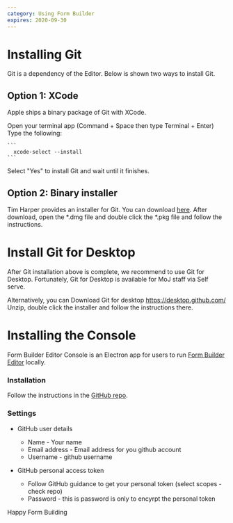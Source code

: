 ```yaml
---
category: Using Form Builder
expires: 2020-09-30
---
```


# Installing Git

Git is a dependency of the Editor. Below is shown two ways to install Git.

## Option 1: XCode

Apple ships a binary package of Git with XCode.

Open your terminal app (Command + Space then type Terminal + Enter)
Type the following:

    ```
      xcode-select --install
    ```

Select "Yes" to install Git and wait until it finishes.

## Option 2: Binary installer

Tim Harper provides an installer for Git.
You can download [here](https://sourceforge.net/projects/git-osx-installer/).
After download, open the *.dmg file and double click the *.pkg file
and follow the instructions.

# Install Git for Desktop

After Git installation above is complete, we recommend to use Git for Desktop.
Fortunately, Git for Desktop is available for MoJ staff via Self serve.

Alternatively, you can Download Git for desktop https://desktop.github.com/
Unzip, double click the installer and follow the instructions there.

# Installing the Console

Form Builder Editor Console is an Electron app for users to run [Form Builder Editor](https://github.com/ministryofjustice/fb-editor-node) locally.

### Installation
Follow the instructions in the [GitHub repo](https://github.com/ministryofjustice/fb-editor-console-electron#fb-editor-console-electron).

### Settings
+ GitHub user details
   - Name - Your name
   - Email address - Email address for you github account
   - Username - github username

+ GitHub personal access token
   - Follow GitHub guidance to get your personal token (select scopes - check repo)
   - Password - this is password is only to encyrpt the personal token

Happy Form Building
